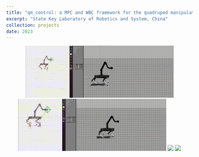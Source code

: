 ```yaml
---
title: "qm_control: a MPC and WBC framework for the quadruped manipulator"
excerpt: "State Key Laboratory of Robotics and System, China"
collection: projects
date: 2023
---
```


<p align = "center">
<img src="../images/projects/qm_control/position_cmd.gif"  width = "400"/>
<img src="../images/projects/qm_control/chicken_hand.gif"  width = "400"/>
<img src="../images/projects/qm_control/202306191701 00_00_33-00_00_48.gif" width = "400" />
<img src="../images/projects/qm_control/202306291554 00_01_03-00_01_19~2.gif" width = "400"  />
</p>